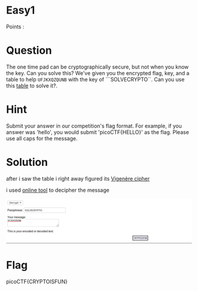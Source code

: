# Easy1

Points : 

# Question

The one time pad can be cryptographically secure, but not when you know the key. Can you solve this? We've given you the encrypted flag, key, and a table to help ```UFJKXQZQUNB``` with the key of ```SOLVECRYPTO``. Can you use this [table](table.txt) to solve it?. 

# Hint 

Submit your answer in our competition's flag format. For example, if you answer was 'hello', you would submit 'picoCTF{HELLO}' as the flag.
Please use all caps for the message.


# Solution

after i saw the table i right away figured its [Vigenère cipher](https://en.wikipedia.org/wiki/Vigen%C3%A8re_cipher)

i used [online tool](http://rumkin.com/tools/cipher/vigenere.php) to decipher the message 

![Screenshot](vigenere.png)


# Flag
picoCTF{CRYPTOISFUN}

